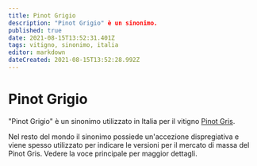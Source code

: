 ```yaml
---
title: Pinot Grigio
description: "Pinot Grigio" è un sinonimo.
published: true
date: 2021-08-15T13:52:31.401Z
tags: vitigno, sinonimo, italia
editor: markdown
dateCreated: 2021-08-15T13:52:28.992Z
---
```


# Pinot Grigio
"Pinot Grigio" è un sinonimo utilizzato in Italia per il vitigno [Pinot Gris](/vitigni/bacca-nera/pinot-gris). 

Nel resto del mondo il sinonimo possiede un'accezione dispregiativa e viene spesso utilizzato per indicare le versioni per il mercato di massa del Pinot Gris. Vedere la voce principale per maggior dettagli.